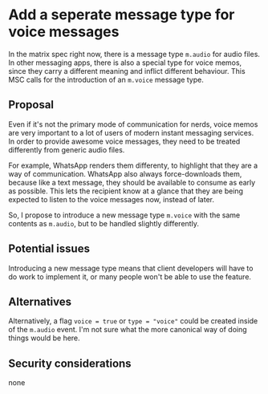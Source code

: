 # Add a seperate message type for voice messages

In the matrix spec right now, there is a message type `m.audio` for audio files.
In other messaging apps, there is also a special type for voice memos, since they carry a different meaning and inflict different behaviour.
This MSC calls for the introduction of an `m.voice` message type.


## Proposal

Even if it's not the primary mode of communication for nerds,
voice memos are very important to a lot of users of modern instant messaging services.
In order to provide awesome voice messages, they need to be treated differently from generic audio files.

For example, WhatsApp renders them differenty, to highlight that they are a way of communication.
WhatsApp also always force-downloads them, because like a text message, they should be available to consume as early as possible.
This lets the recipient know at a glance that they are being expected to listen to the voice messages now,
instead of later.

So, I propose to introduce a new message type `m.voice` with the same contents as `m.audio`, but to be handled slightly differently.

## Potential issues

Introducing a new message type means that client developers will have to do work to implement it,
or many people won't be able to use the feature.

## Alternatives

Alternatively, a flag `voice = true` or `type = "voice"` could be created inside of the `m.audio` event.
I'm not sure what the more canonical way of doing things would be here.

## Security considerations

none
